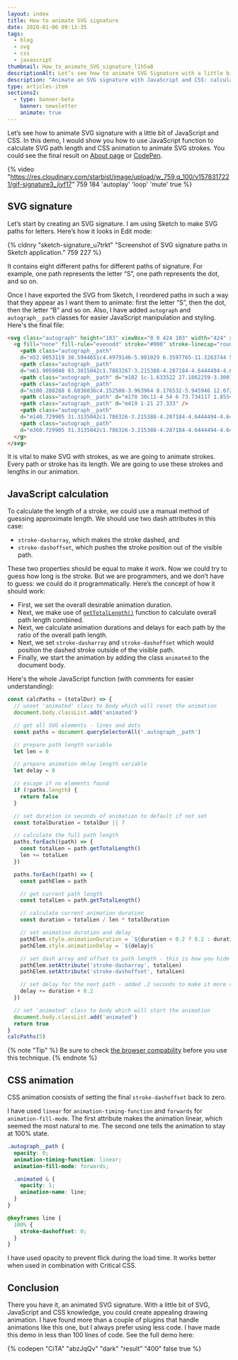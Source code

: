 ```yaml
---
layout: index
title: How to animate SVG signature
date: 2020-01-06 09:13:35
tags:
  - blog
  - svg
  - css
  - javascript
thumbnail: How_to_animate_SVG_signature_l1h5a8
descriptionAlt: Let’s see how to animate SVG Signature with a little bit of JavaScript and CSS. We could use JavaScript function to calculate SVG path length and CSS animation to animate SVG strokes.
description: "Animate an SVG signature with JavaScript and CSS: calculate path length with JavaScript and animate strokes with CSS."
type: articles-item
sections2:
  - type: banner-beta
    banner: newsletter
    animate: true
---
```


Let’s see how to animate SVG signature with a little bit of JavaScript and CSS. In this demo, I would show you how to use JavaScript function to calculate SVG path length and CSS animation to animate SVG strokes. You could see the final result on [About page] or [CodePen].

<!-- more -->

{% video "https://res.cloudinary.com/starbist/image/upload/w_759,q_100/v1578317221/gif-signature3_jiyf17" 759 184 'autoplay' 'loop' 'mute' true %}

## SVG signature

Let’s start by creating an SVG signature. I am using Sketch to make SVG paths for letters. Here’s how it looks in Edit mode:

{% cldnry "sketch-signature_u7trkt" "Screenshot of SVG signature paths in Sketch application." 759 227 %}

It contains eight different paths for different paths of signature. For example, one path represents the letter “S”, one path represents the dot, and so on.

Once I have exported the SVG from Sketch, I reordered paths in such a way that they appear as I want them to animate: first the letter “S”, then the dot, then the letter “B” and so on. Also, I have added `autograph` and `autograph__path` classes for easier JavaScript manipulation and styling. Here's the final file:

```html
<svg class="autograph" height="103" viewBox="0 0 424 103" width="424" xmlns="http://www.w3.org/2000/svg">
  <g fill="none" fill-rule="evenodd" stroke="#000" stroke-linecap="round" stroke-linejoin="round" stroke-width="3" transform="translate(2 2)">
    <path class="autograph__path"
    d="m52.9053119 30.5944651c4.4979146-5.981029 6.3597765-11.3263744 5.5855855-16.0360361-2.1621621-13.15315311-10.9863929-13.558429-15.4908974-13.558429-10.0900901 0-20 7.99987048-20.7253188 13.558429-3.0543891 23.4076405 31.8852386 28.5472234 30.7253188 52.441571-.9009009 18.5585586-12.9740033 27.7974004-25 29-12.6126126 1.2612613-28.33708674-6.8576105-27-18 .48048048-4.004004 5.81381381-7.6706707 16-11" />
    <path class="autograph__path"
    d="m61.9059048 93.3815042c1.7863267-3.215388-4.287184-4.6444494-4.6444494-1.4290614-.3572653 2.143592 2.8581227 4.6444494 4.6444494 1.4290614z" />
    <path class="autograph__path" d="m102 1c-1.633522 27.1862259-3.3001883 44.8528926-5 53s-7.033145 22.1471074-16 42" />
    <path class="autograph__path"
    d="m100.288288 6.6036036c4.152508-3.963964 8.176532-5.945946 12.072072-5.945946 11.531532 0 17.63964 3.3423424 16.63964 14.3423424 0 13-12.06006 22.3543543-32 28 21.430945-5.8755744 31.400915 1.8721733 29.90991 23.2432432-1.081081 15.4954958-25.606607 24.6336338-48.90991 27.7567568 18.3783784-31.111111 44.546547-46.5975976 58-49 7.684578-1.3722461.201094 23.4415679-4 51 9.626744-23.6648293 10.754389-40.1268415 26.472991-48.7743243 3.062782-1.6849689 5.899902-2.8000991 9.527009-2.2256757 2.58117.4087788 5.287656.9554275 10 6-7-8-16.06468-6.1122883-19.527009-1.6121622-10.472991 13.6121622 15.527009 13.6121622 16.527009 29.6121622.666667 10.6666667-5.666667 16.3333333-19 17-16.664879 2.1642702 8.261928 6.47368 29-21 9.19448-12.1807945 18.19448-36.8474612 27-74-21.276288 33.987688-24.609621 65.6543547-10 95 21.886044-29.4751082 26.735893-49.2438774 35-51 9.609609-2.042042 6.726727 21.4504503 0 51 4.444444-39.2792794 18.42042-58.8078078 38-51-8.828829 2.1621621-15.315998 15.4560012-16.711712 28.1171176-1.126809 10.2217665 4.625073 22.8828824 11.711712 22.8828824 12.252252 0 19.279279-10.0010654 19.279279-20.5405401 0-23.0630631-9.234234-30.4594599-12.477477-30.4594599 12.432432 3.9639639 30.297297-6.8468469 31.198198 0 2.644012 20.0944903-19 51 5 51 22 0 19.936937-49.1981982 23-51 2.342343 8.6486486 18.480018-2.1232717 18 0-3.570281 15.7924726-11.376494 44.5410656-10 51 4.504505-13.1531532 17-47 45.900901-51.1711712 6.669031-.9625192 8.255066 5.4033441 3.963964 18.5585586 4.204205-13.3333334 2.882883-19.5195196-3.963964-18.5585586-13.059803 1.8329549-22.530745 8.0837151-28.69016 31.4759854-1.237235 12.5179014 1.692518 19.0829633 8.789259 19.6951858 4.616353.3982441 10.995909-1.7223734 19.138668-6.3618524" />
    <path class="autograph__path" d="m178 30c11-4 54 6 73.734117 1.8554251" />
    <path class="autograph__path" d="m419 1-21 27.333" />
    <path class="autograph__path"
    d="m140.729905 31.3135042c1.786326-3.215388-4.287184-4.6444494-4.64445-1.4290614-.357265 2.1435921 2.858123 4.6444494 4.64445 1.4290614z" />
    <path class="autograph__path"
    d="m360.729905 31.3135042c1.786326-3.215388-4.287184-4.6444494-4.64445-1.4290614-.357265 2.1435921 2.858123 4.6444494 4.64445 1.4290614z" />
  </g>
</svg>
```

It is vital to make SVG with strokes, as we are going to animate strokes. Every path or stroke has its length. We are going to use these strokes and lengths in our animation.

## JavaScript calculation

To calculate the length of a stroke, we could use a manual method of guessing approximate length. We should use two dash attributes in this case:

- `stroke-dasharray`, which makes the stroke dashed, and
- `stroke-dashoffset`, which pushes the stroke position out of the visible path.

These two properties should be equal to make it work. Now we could try to guess how long is the stroke. But we are programmers, and we don’t have to guess: we could do it programmatically. Here’s the concept of how it should work:

- First, we set the overall desirable animation duration.
- Next, we make use of [`getTotalLength()`] function to calculate overall path length combined.
- Next, we calculate animation durations and delays for each path by the ratio of the overall path length.
- Next, we set `stroke-dasharray` and `stroke-dashoffset` which would position the dashed stroke outside of the visible path.
- Finally, we start the animation by adding the class `animated` to the document body.

Here's the whole JavaScript function (with comments for easier understanding):

```js
const calcPaths = (totalDur) => {
  // unset 'animated' class to body which will reset the animation
  document.body.classList.add('animated')

  // get all SVG elements - lines and dots
  const paths = document.querySelectorAll('.autograph__path')

  // prepare path length variable
  let len = 0

  // prepare animation delay length variable
  let delay = 0

  // escape if no elements found
  if (!paths.length) {
    return false
  }

  // set duration in seconds of animation to default if not set
  const totalDuration = totalDur || 7

  // calculate the full path length
  paths.forEach((path) => {
    const totalLen = path.getTotalLength()
    len += totalLen
  })

  paths.forEach((path) => {
    const pathElem = path

    // get current path length
    const totalLen = path.getTotalLength()

    // calculate current animation duration
    const duration = totalLen / len * totalDuration

    // set animation duration and delay
    pathElem.style.animationDuration = `${duration < 0.2 ? 0.2 : duration}s`
    pathElem.style.animationDelay = `${delay}s`

    // set dash array and offset to path length - this is how you hide the line
    pathElem.setAttribute('stroke-dasharray', totalLen)
    pathElem.setAttribute('stroke-dashoffset', totalLen)

    // set delay for the next path - added .2 seconds to make it more realistic
    delay += duration + 0.2
  })

  // set 'animated' class to body which will start the animation
  document.body.classList.add('animated')
  return true
}
calcPaths(5)
```

{% note "Tip" %}
Be sure to check [the browser compability](https://developer.mozilla.org/en-US/docs/Web/API/SVGGeometryElement/getTotalLength#Browser_compatibility) before you use this technique.
{% endnote %}

## CSS animation

CSS animation consists of setting the final `stroke-dashoffset` back to zero.

I have used `linear` for `animation-timing-function` and `forwards` for `animation-fill-mode`. The first attribute makes the animation linear, which seemed the most natural to me. The second one tells the animation to stay at 100% state.

```scss
.autograph__path {
  opacity: 0;
  animation-timing-function: linear;
  animation-fill-mode: forwards;

  .animated & {
    opacity: 1;
    animation-name: line;
  }
}

@keyframes line {
  100% {
    stroke-dashoffset: 0;
  }
}
```

I have used opacity to prevent flick during the load time. It works better when used in combination with Critical CSS.

## Conclusion

There you have it, an animated SVG signature. With a little bit of SVG, JavaScript and CSS knowledge, you could create appealing drawing animation. I have found more than a couple of plugins that handle animations like this one, but I always prefer using less code. I have made this demo in less than 100 lines of code. See the full demo here:

{% codepen "CiTA" "abzJqQv" "dark" "result" "400" false true %}

[About page]: /about/
[CodePen]: https://codepen.io/CiTA/full/abzJqQv
[the browser compability]: https://developer.mozilla.org/en-US/docs/Web/API/SVGGeometryElement/getTotalLength#Browser_compatibility
[`getTotalLength()`]: https://developer.mozilla.org/en-US/docs/Web/API/SVGGeometryElement/getTotalLength

